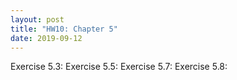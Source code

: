 ```yaml
---
layout: post
title: "HW10: Chapter 5"
date: 2019-09-12
---
```


  Exercise 5.3:
  Exercise 5.5:
  Exercise 5.7:
  Exercise 5.8:
